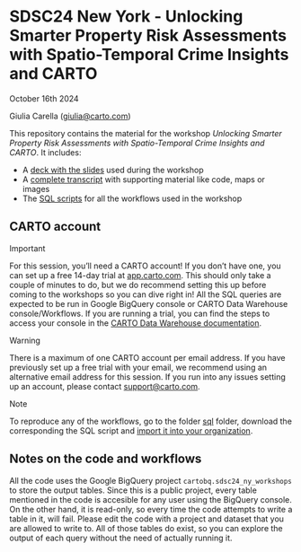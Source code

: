 # SDSC24 New York - Unlocking Smarter Property Risk Assessments with Spatio-Temporal Crime Insights and CARTO

October 16th 2024

Giulia Carella (giulia@carto.com)

This repository contains the material for the workshop *Unlocking Smarter Property Risk Assessments with Spatio-Temporal Crime Insights and CARTO*. It includes:

- A [deck with the slides](https://docs.google.com/presentation/d/1NH8p9kP1c1hgGg3OfSsYHo4RSsxpHlHz6ZVvJU20FrI/edit#slide=id.g306c8fd83b6_0_1517) used during the workshop
- A [complete transcript](https://github.com/CartoDB/research-public/blob/master/sdsc24-ny-workshop/transcript.md) with supporting material like code, maps or images
- The [SQL scripts](/sdsc24-ny-workshop/sql) for all the workflows used in the workshop

## CARTO account

> [!IMPORTANT]
> For this session, you’ll need a CARTO account! If you don’t have one, you can set up a free 14-day trial at [app.carto.com](app.carto.com). This should only take a couple of minutes to do, but we do recommend setting this up before coming to the workshops so you can dive right in! All the SQL queries are expected to be run in Google BigQuery console or CARTO Data Warehouse console/Workflows. If you are running a trial, you can find the steps to access your console in the [CARTO Data Warehouse documentation](https://docs.carto.com/carto-user-manual/connections/carto-data-warehouse).

> [!WARNING]
> There is a maximum of one CARTO account per email address. If you have previously set up a free trial with your email, we recommend using an alternative email address for this session. If you run into any issues setting up an account, please contact support@carto.com.

> [!NOTE]
> To reproduce any of the workflows, go to the folder [sql](/sdsc24-ny-workshop/sql) folder, download the corresponding the SQL script and [import it into your organization](https://docs.carto.com/carto-user-manual/workflows/sharing-workflows#import-a-workflow-from-a-sql-file).

## Notes on the code and workflows

All the code uses the Google BigQuery project `cartobq.sdsc24_ny_workshops` to store the output tables. Since this is a public project, every table mentioned in the code is accesible for any user using the BigQuery console. On the other hand, it is read-only, so every time the code attempts to write a table in it, will fail. Please edit the code with a project and dataset that you are allowed to write to. All of those tables do exist, so you can explore the output of each query without the need of actually running it.

